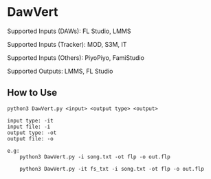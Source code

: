 
# DawVert

Supported Inputs (DAWs): FL Studio, LMMS

Supported Inputs (Tracker): MOD, S3M, IT

Supported Inputs (Others): PiyoPiyo, FamiStudio

Supported Outputs: LMMS, FL Studio

## How to Use
```
python3 DawVert.py <input> <output type> <output>

input type: -it 
input file: -i 
output type: -ot 
output file: -o

e.g: 
    python3 DawVert.py -i song.txt -ot flp -o out.flp

    python3 DawVert.py -it fs_txt -i song.txt -ot flp -o out.flp

```

